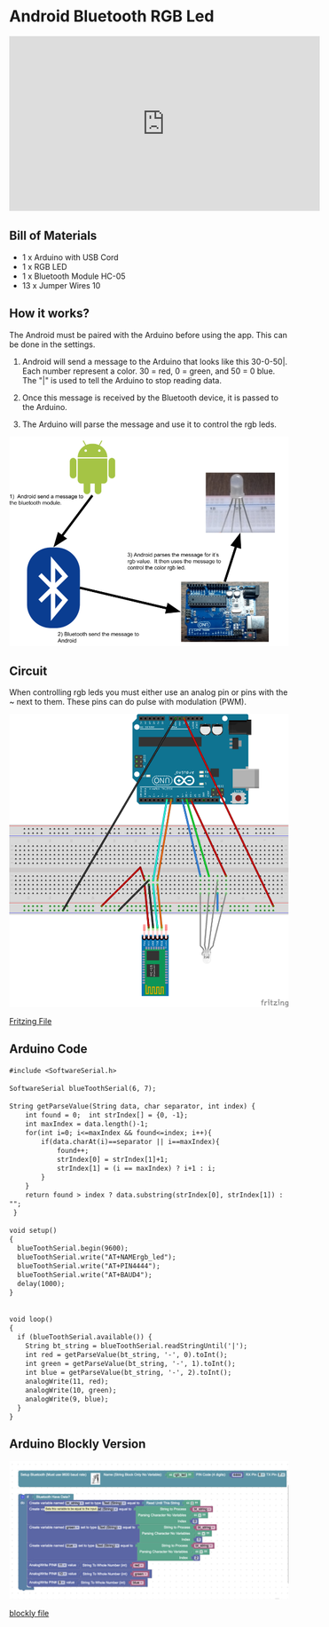 # Android Bluetooth RGB Led

<iframe width="560" height="315" src="https://www.youtube.com/embed/qMKGnqM7hno" frameborder="0" allow="autoplay; encrypted-media" allowfullscreen></iframe>

## Bill of Materials

- 1 x Arduino with USB Cord
- 1 x RGB LED
- 1 x Bluetooth Module HC-05
- 13 x Jumper Wires 10


## How it works? 

The Android must be paired with the Arduino before using the app.  This can be done in the settings.

1) Android will send a message to the Arduino that looks like this 30-0-50|.  Each number represent a color.  30 = red, 0 = green, and 50 = 0 blue.  The "|" is used to tell the Arduino to stop reading data.

2) Once this message is received by the Bluetooth device, it is passed to the Arduino.

3) The Arduino will parse the message and use it to control the rgb leds.

![how it works](/docs/images/howitworks.png)


## Circuit

When controlling rgb leds you must either use an analog pin or pins with the ~ next to them.  These pins can do pulse with modulation (PWM).  

![circuit diagram](/docs/images/bluetooth_rgb_led_bb.png)

[Fritzing File](/docs/files/bluetooth_rgb_led.fzz)

## Arduino Code

``` 
#include <SoftwareSerial.h>
 
SoftwareSerial blueToothSerial(6, 7);

String getParseValue(String data, char separator, int index) {
	int found = 0;	int strIndex[] = {0, -1};
	int maxIndex = data.length()-1;
	for(int i=0; i<=maxIndex && found<=index; i++){
	    if(data.charAt(i)==separator || i==maxIndex){
	        found++;
	        strIndex[0] = strIndex[1]+1;
	        strIndex[1] = (i == maxIndex) ? i+1 : i;
	    }
	}
	return found > index ? data.substring(strIndex[0], strIndex[1]) : "";
 }

void setup()
{
  blueToothSerial.begin(9600);
  blueToothSerial.write("AT+NAMErgb_led");
  blueToothSerial.write("AT+PIN4444");
  blueToothSerial.write("AT+BAUD4");
  delay(1000);
}


void loop()
{
  if (blueToothSerial.available()) {
    String bt_string = blueToothSerial.readStringUntil('|');
    int red = getParseValue(bt_string, '-', 0).toInt();
    int green = getParseValue(bt_string, '-', 1).toInt();
    int blue = getParseValue(bt_string, '-', 2).toInt();
    analogWrite(11, red);
    analogWrite(10, green);
    analogWrite(9, blue);
  }
}
```

## Arduino Blockly Version

![blockly version](/docs/images/blockly-version.png)

[blockly file](/docs/files/bt-rgb-led.xml)

